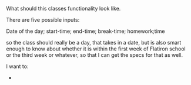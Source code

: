 What should this classes functionality look like.

There are five possible inputs: 

Date of the day; start-time; end-time; break-time; homework;time

so the class should really be a day, that takes in a date, 
but is also smart enough to know about whether it is within 
the first week of Flatiron school or the third week or whatever, 
so that I can get the specs for that as well. 


I want to:

  - 